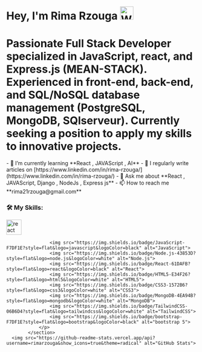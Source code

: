  <h1><b>Hey, I'm Rima Rzouga</b> <img src="https://media.giphy.com/media/hvRJCLFzcasrR4ia7z/giphy.gif" width="35" alt="Waving hand"></h1>
 <h1>Passionate Full Stack Developer specialized in JavaScript, react, and Express.js (MEAN-STACK). Experienced in front-end, back-end, and SQL/NoSQL database management (PostgreSQL, MongoDB, SQlserveur). Currently seeking a position to apply my skills to innovative projects.</h1>
 <section id="skills" class="card">
  - 🌱 I’m currently learning **React , JAVAScript , AI**
  - 📝 I regularly write articles on [https://www.linkedin.com/in/rima-rzouga/](https://www.linkedin.com/in/rima-rzouga/)
  - 💬 Ask me about **React , JAVAScript, Django , NodeJs , Express js**
  - 📫 How to reach me **rima21rzouga@gmail.com**
               
 <section id="skills" class="card">
                <h3>🛠️ My Skills:</h3>
                <p class="skills">
                 <a href="https://react.dev/" target="_blank" rel="noreferrer">
 <img src="https://react.io/assets/images/logos/react/react.svg" alt="react" width="40" height="40"/> </a>

                    <img src="https://img.shields.io/badge/JavaScript-F7DF1E?style=flat&logo=javascript&logoColor=black" alt="JavaScript">
                    <img src="https://img.shields.io/badge/Node.js-43853D?style=flat&logo=node.js&logoColor=white" alt="Node.js">
                    <img src="https://img.shields.io/badge/React-61DAFB?style=flat&logo=react&logoColor=black" alt="React">
                    <img src="https://img.shields.io/badge/HTML5-E34F26?style=flat&logo=html5&logoColor=white" alt="HTML5">
                    <img src="https://img.shields.io/badge/CSS3-1572B6?style=flat&logo=css3&logoColor=white" alt="CSS3">
                    <img src="https://img.shields.io/badge/MongoDB-4EA94B?style=flat&logo=mongodb&logoColor=white" alt="MongoDB">
                    <img src="https://img.shields.io/badge/TailwindCSS-06B6D4?style=flat&logo=tailwindcss&logoColor=white" alt="TailwindCSS">
                    <img src="https://img.shields.io/badge/bootstrap-F7DF1E?style=flat&logo=bootstrap&logoColor=black" alt="bootstrap 5">
                </p>
            </section>
      <img src="https://github-readme-stats.vercel.app/api?username=rimarzouga&show_icons=true&theme=radical" alt="GitHub Stats">
<!---  https://github-readme-stats.vercel.app/api?username=rimarzouga&show_icons=true&theme=radical
👋 Hi, I’m @rimarzouga
- 👀 I’m interested in ...
- 🌱 I’m currently learning ...
- 💞️ I’m looking to collaborate on ...
- 📫 How to reach me ...
- 😄 Pronouns: ...
- ⚡ Fun fact: ...-->

<!---
rimarzouga/rimarzouga is a ✨ special ✨ repository because its `README.md` (this file) appears on your GitHub profile.
You can click the Preview link to take a look at your changes.
--->
